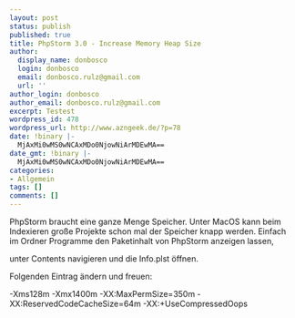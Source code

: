 ```yaml
---
layout: post
status: publish
published: true
title: PhpStorm 3.0 - Increase Memory Heap Size
author:
  display_name: donbosco
  login: donbosco
  email: donbosco.rulz@gmail.com
  url: ''
author_login: donbosco
author_email: donbosco.rulz@gmail.com
excerpt: Testest
wordpress_id: 478
wordpress_url: http://www.azngeek.de/?p=78
date: !binary |-
  MjAxMi0wMS0wNCAxMDo0NjowNiArMDEwMA==
date_gmt: !binary |-
  MjAxMi0wMS0wNCAxMDo0NjowNiArMDEwMA==
categories:
- Allgemein
tags: []
comments: []
---
```

<p>PhpStorm braucht eine ganze Menge Speicher. Unter MacOS kann beim Indexieren gro&szlig;e Projekte schon mal der Speicher knapp werden. Einfach im Ordner Programme den Paketinhalt von PhpStorm anzeigen lassen,</p>
<p>unter Contents navigieren und die Info.plst &ouml;ffnen.</p>
<p>Folgenden Eintrag &auml;ndern und freuen:</p>
<p>-Xms128m -Xmx1400m -XX:MaxPermSize=350m -XX:ReservedCodeCacheSize=64m -XX:+UseCompressedOops</p>

